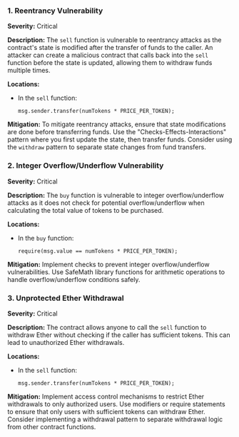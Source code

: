 ### 1. **Reentrancy Vulnerability**

**Severity:**
Critical

**Description:**
The `sell` function is vulnerable to reentrancy attacks as the contract's state is modified after the transfer of funds to the caller. An attacker can create a malicious contract that calls back into the `sell` function before the state is updated, allowing them to withdraw funds multiple times.

**Locations:**

- In the `sell` function:
  ```solidity
  msg.sender.transfer(numTokens * PRICE_PER_TOKEN);
  ```

**Mitigation:**
To mitigate reentrancy attacks, ensure that state modifications are done before transferring funds. Use the "Checks-Effects-Interactions" pattern where you first update the state, then transfer funds. Consider using the `withdraw` pattern to separate state changes from fund transfers.

### 2. **Integer Overflow/Underflow Vulnerability**

**Severity:**
Critical

**Description:**
The `buy` function is vulnerable to integer overflow/underflow attacks as it does not check for potential overflow/underflow when calculating the total value of tokens to be purchased.

**Locations:**

- In the `buy` function:
  ```solidity
  require(msg.value == numTokens * PRICE_PER_TOKEN);
  ```

**Mitigation:**
Implement checks to prevent integer overflow/underflow vulnerabilities. Use SafeMath library functions for arithmetic operations to handle overflow/underflow conditions safely.

### 3. **Unprotected Ether Withdrawal**

**Severity:**
Critical

**Description:**
The contract allows anyone to call the `sell` function to withdraw Ether without checking if the caller has sufficient tokens. This can lead to unauthorized Ether withdrawals.

**Locations:**

- In the `sell` function:
  ```solidity
  msg.sender.transfer(numTokens * PRICE_PER_TOKEN);
  ```

**Mitigation:**
Implement access control mechanisms to restrict Ether withdrawals to only authorized users. Use modifiers or require statements to ensure that only users with sufficient tokens can withdraw Ether. Consider implementing a withdrawal pattern to separate withdrawal logic from other contract functions.